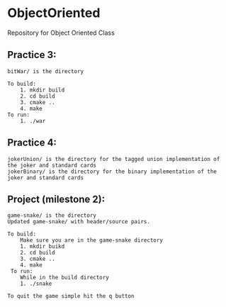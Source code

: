 # ObjectOriented
Repository for Object Oriented Class

## Practice 3: 
    bitWar/ is the directory

    To build:
        1. mkdir build
        2. cd build
        3. cmake ..
        4. make
    To run:
        1. ./war


## Practice 4:
    jokerUnion/ is the directory for the tagged union implementation of the joker and standard cards
    jokerBinary/ is the directory for the binary implementation of the joker and standard cards

## Project (milestone 2):
    game-snake/ is the directory
    Updated game-snake/ with header/source pairs.

    To build:
        Make sure you are in the game-snake directory
        1. mkdir buikd
        2. cd build
        3. cmake ..
        4. make
     To run:
        While in the build directory
        1. ./snake

    To quit the game simple hit the q button  
